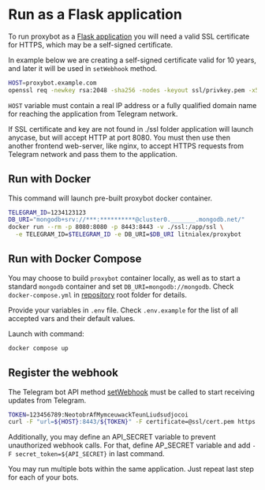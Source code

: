# Run as a Flask application

To run proxybot as a [Flask application][flask] you will need a valid SSL certificate for HTTPS, which may be a self-signed certificate.

In example below we are creating a self-signed certificate valid for 10 years,
and later it will be used in `setWebhook` method.

```bash
HOST=proxybot.example.com
openssl req -newkey rsa:2048 -sha256 -nodes -keyout ssl/privkey.pem -x509 -days 3650 -out ssl/cert.pem -subj "/CN=${HOST}"
```

`HOST` variable must contain a real IP address or a fully qualified domain name for reaching the application from Telegram network.

If SSL certificate and key are not found in ./ssl folder application will launch anycase, but will accept HTTP at port 8080.
You must then use then another frontend web-server, like nginx, to accept HTTPS requests from Telegram network and pass them to the application.


## Run with Docker

This command will launch pre-built proxybot docker container.
```bash
TELEGRAM_ID=1234123123
DB_URI="mongodb+srv://***:**********@cluster0._______.mongodb.net/"
docker run --rm -p 8080:8080 -p 8443:8443 -v ./ssl:/app/ssl \
  -e TELEGRAM_ID=$TELEGRAM_ID -e DB_URI=$DB_URI litnialex/proxybot
```


## Run with Docker Compose

You may choose to build `proxybot` container locally, as well as to start a standard `mongodb` container and set `DB_URI=mongodb://mongodb`. Check `docker-compose.yml` in [repository][repo] root folder for details.

Provide your variables in `.env` file.
Check `.env.example` for the list of all accepted vars and their default values.

Launch with command: 
```bash
docker compose up
```

## Register the webhook

The Telegram bot API method [setWebhook] must be called to start receiving updates from Telegram.

```bash
TOKEN=123456789:NeotobrAfMymceuwackTeunLiudsudjocoi
curl -F "url=${HOST}:8443/${TOKEN}" -F certificate=@ssl/cert.pem https://api.telegram.org/bot${TOKEN}/setWebhook
```

Additionally, you may define an API_SECRET variable to prevent unauthorized webhook calls.
For that, define AP_SECRET variable and add ```-F secret_token=${API_SECRET}``` in last command.

You may run multiple bots within the same application.
Just repeat last step for each of your bots.


[flask]: https://flask.palletsprojects.com/en/latest/
[repo]: https://github.com/litnialex/telegram-proxybot
[setWebhook]: https://core.telegram.org/bots/api#setwebhook
